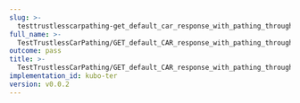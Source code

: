```yaml
---
slug: >-
  testtrustlesscarpathing-get_default_car_response_with_pathing_through_unixfs_directory_(format-car)-header_etag
full_name: >-
  TestTrustlessCarPathing/GET_default_CAR_response_with_pathing_through_UnixFS_Directory_(format=car)/Header_Etag
outcome: pass
title: >-
  TestTrustlessCarPathing/GET_default_CAR_response_with_pathing_through_UnixFS_Directory_(format=car)/Header_Etag
implementation_id: kubo-ter
version: v0.0.2
---
```



